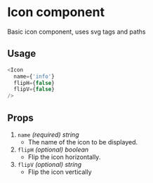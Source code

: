 # Icon component
Basic icon component, uses svg tags and paths

## Usage

~~~js
<Icon 
  name={'info'}
  flipH={false}
  flipV={false}
/>
~~~

## Props

1. `name` *(required) string*
    * The name of the icon to be displayed.
2. `flipH` *(optional) boolean*
	* Flip the icon horizontally.
3. `flipV` *(optional) string*
	* Flip the icon vertically
